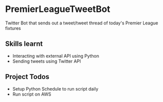 # PremierLeagueTweetBot
Twitter Bot that sends out a tweet/tweet thread of today's Premier League fixtures

## Skills learnt
- Interacting with external API using Python
- Sending tweets using Twitter API

## Project Todos 
- Setup Python Schedule to run script daily
- Run script on AWS